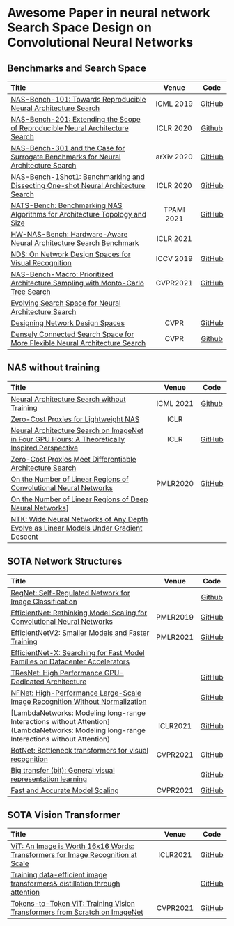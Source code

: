 # Awesome Paper in neural network Search Space Design on Convolutional Neural Networks

## Benchmarks and Search Space
| Title | Venue | Code |
|:--------|:--------:|:--------:|
| [NAS-Bench-101: Towards Reproducible Neural Architecture Search](https://arxiv.org/pdf/1902.09635.pdf) | ICML 2019 | [GitHub](https://github.com/google-research/nasbench) |
| [NAS-Bench-201: Extending the Scope of Reproducible Neural Architecture Search](https://openreview.net/forum?id=HJxyZkBKDr) | ICLR 2020 | [Github](https://github.com/D-X-Y/NAS-Bench-201) |
| [NAS-Bench-301 and the Case for Surrogate Benchmarks for Neural Architecture Search](https://arxiv.org/abs/2008.09777) | arXiv 2020 | [GitHub](https://github.com/automl/nasbench301) |
| [NAS-Bench-1Shot1: Benchmarking and Dissecting One-shot Neural Architecture Search](https://arxiv.org/abs/2001.10422) | ICLR 2020 | [GitHub](https://github.com/automl/nasbench-1shot1) |
| [NATS-Bench: Benchmarking NAS Algorithms for Architecture Topology and Size](https://arxiv.org/abs/2009.00437) | TPAMI 2021 | [GitHub](https://github.com/D-X-Y/NATS-Bench)
| [HW-NAS-Bench: Hardware-Aware Neural Architecture Search Benchmark](https://openreview.net/pdf?id=_0kaDkv3dVf) | ICLR 2021 |  |
| [NDS: On Network Design Spaces for Visual Recognition](https://arxiv.org/pdf/1905.13214v1.pdf)|ICCV 2019| [GitHub](https://github.com/facebookresearch/nds)|
| [NAS-Bench-Macro: Prioritized Architecture Sampling with Monto-Carlo Tree Search](https://arxiv.org/abs/2103.11922)|CVPR2021|[GitHub](https://github.com/xiusu/NAS-Bench-Macro)|
|[Evolving Search Space for Neural Architecture Search](https://arxiv.org/pdf/2011.10904.pdf)|||
| [Designing Network Design Spaces](https://arxiv.org/pdf/2003.13678.pdf) | CVPR  | [GitHub](https://github.com/facebookresearch/pycls) |
| [Densely Connected Search Space for More Flexible Neural Architecture Search](https://arxiv.org/abs/1906.09607) | CVPR | [Github](https://github.com/JaminFong/DenseNAS) |

## NAS without training
| Title | Venue | Code |
|:--------|:--------:|:--------:|
| [Neural Architecture Search without Training](https://arxiv.org/abs/2006.04647v3) | ICML 2021 | [Github](https://github.com/BayesWatch/nas-without-training) |
| [Zero-Cost Proxies for Lightweight NAS](https://openreview.net/pdf?id=0cmMMy8J5q) | ICLR | |
| [Neural Architecture Search on ImageNet in Four GPU Hours: A Theoretically Inspired Perspective](https://openreview.net/forum?id=Cnon5ezMHtu) | ICLR  | [GitHub](https://github.com/VITA-Group/TENAS) |
|[Zero-Cost Proxies Meet Differentiable Architecture Search](https://arxiv.org/pdf/2106.06799v1.pdf)|||
|[On the Number of Linear Regions of Convolutional Neural Networks](https://arxiv.org/pdf/2006.00978.pdf)| PMLR2020| [GitHub](https://github.com/huangleiBuaa/LRCount-CNN)|
|[On the Number of Linear Regions of Deep Neural Networks](https://arxiv.org/pdf/1402.1869.pdf)]|||
|[NTK: Wide Neural Networks of Any Depth Evolve as Linear Models Under Gradient Descent](https://arxiv.org/pdf/1902.06720v4.pdf)|||

## SOTA Network Structures
| Title | Venue | Code |
|:--------|:--------:|:--------:|
| [RegNet: Self-Regulated Network for Image Classification](https://arxiv.org/pdf/2101.00590v1.pdf) || [Github](https://github.com/BayesWatch/nas-without-training) |
| [EfficientNet: Rethinking Model Scaling for Convolutional Neural Networks](https://arxiv.org/pdf/1905.11946.pdf)|PMLR2019|[GitHub](https://arxiv.org/pdf/1905.11946.pdf)|
| [EfficientNetV2: Smaller Models and Faster Training](https://arxiv.org/pdf/2104.00298.pdf)| PMLR2021| [GitHub](https://arxiv.org/pdf/2104.00298.pdf)|
| [EfficientNet-X: Searching for Fast Model Families on Datacenter Accelerators](https://arxiv.org/pdf/2102.05610v1.pdf)|||
| [TResNet: High Performance GPU-Dedicated Architecture](https://arxiv.org/pdf/2003.13630.pdf)||[GitHub](https://arxiv.org/pdf/2003.13630.pdf)|
| [NFNet: High-Performance Large-Scale Image Recognition Without Normalization](https://arxiv.org/pdf/2102.06171v1.pdf)||[GitHub](https://github.com/deepmind/deepmind-research/tree/master/nfnets)|
| [LambdaNetworks: Modeling long-range Interactions without Attention](LambdaNetworks: Modeling long-range Interactions without Attention)|ICLR2021|[GitHub](https://github.com/d-li14/lambda.pytorch)|
| [BotNet:  Bottleneck transformers for visual recognition](https://arxiv.org/pdf/2101.11605v1.pdf)|CVPR2021|[GitHub](https://github.com/leaderj1001/BottleneckTransformers)|
| [Big transfer (bit): General visual representation learning](https://arxiv.org/pdf/1912.11370v3.pdf)||[GitHub](https://github.com/google-research/big_transfer)|
| [Fast and Accurate Model Scaling](https://arxiv.org/pdf/2103.06877v1.pdf)|CVPR2021|[GitHub](https://github.com/facebookresearch/pycls)|

## SOTA Vision Transformer
| Title | Venue | Code |
|:--------|:--------:|:--------:|
| [ViT: An Image is Worth 16x16 Words: Transformers for Image Recognition at Scale](https://openreview.net/forum?id=YicbFdNTTy)|ICLR2021|[GitHub](https://github.com/gupta-abhay/ViT)|
| [Training data-efficient image transformers& distillation through attention](https://arxiv.org/pdf/2012.12877.pdf)||[GitHub](https://github.com/facebookresearch/deit)|
| [Tokens-to-Token ViT: Training Vision Transformers from Scratch on ImageNet](https://arxiv.org/pdf/2101.11986v2.pdf)|CVPR2021|[GitHub](https://github.com/yitu-opensource/T2T-ViT)|



